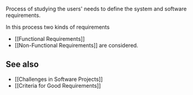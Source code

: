 Process of studying the users' needs to define the system and software requirements.

In this process two kinds of requirements
- [[Functional Requirements]]
- [[Non-Functional Requirements]]
are considered.

## See also
- [[Challenges in Software Projects]]
- [[Criteria for Good Requirements]]